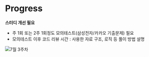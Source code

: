 # Progress


**스터디 개선 필요**
- 주 1회 또는 2주 1회정도 모의테스트(삼성전자/카카오 기출문제) 필요
- 모의테스트 이후 코드 리뷰 시간
  : 사용한 자료 구조, 로직 등 풀이 방법 설명

![7월 3주차](https://user-images.githubusercontent.com/80408986/126592722-4808e0e7-33f0-45cc-b1b7-0cc79197024a.png)
